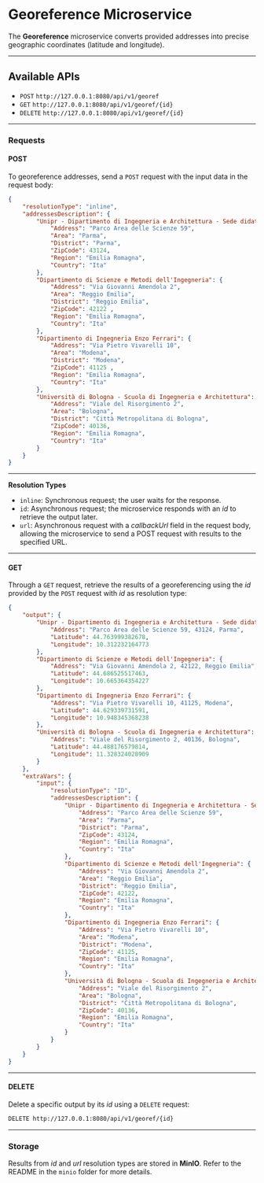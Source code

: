 # Georeference Microservice

The **Georeference** microservice converts provided addresses into precise geographic coordinates (latitude and longitude).

---

## Available APIs
- `POST` `http://127.0.0.1:8080/api/v1/georef`
- `GET` `http://127.0.0.1:8080/api/v1/georef/{id}`
- `DELETE` `http://127.0.0.1:8080/api/v1/georef/{id}`

---

### **Requests**
#### POST
To georeference addresses, send a `POST` request with the input data in the request body:
```json
{
    "resolutionType": "inline",
    "addressesDescription": {
        "Unipr - Dipartimento di Ingegneria e Architettura - Sede didattica": {
            "Address": "Parco Area delle Scienze 59",
            "Area": "Parma",
            "District": "Parma",
            "ZipCode": 43124,
            "Region": "Emilia Romagna",
            "Country": "Ita"
        },
        "Dipartimento di Scienze e Metodi dell'Ingegneria": {
            "Address": "Via Giovanni Amendola 2",
            "Area": "Reggio Emilia",
            "District": "Reggio Emilia",
            "ZipCode": 42122 ,
            "Region": "Emilia Romagna",
            "Country": "Ita"
        },
        "Dipartimento di Ingegneria Enzo Ferrari": {
            "Address": "Via Pietro Vivarelli 10",
            "Area": "Modena",
            "District": "Modena",
            "ZipCode": 41125 ,
            "Region": "Emilia Romagna",
            "Country": "Ita"
        },
        "Università di Bologna - Scuola di Ingegneria e Architettura": {
            "Address": "Viale del Risorgimento 2",
            "Area": "Bologna",
            "District": "Città Metropolitana di Bologna",
            "ZipCode": 40136,
            "Region": "Emilia Romagna",
            "Country": "Ita"
        }
    }
}
```
---

**Resolution Types**
- `inline`: Synchronous request; the user waits for the response.
- `id`: Asynchronous request; the microservice responds with an _id_ to retrieve the output later.
- `url`: Asynchronous request with a _callbackUrl_ field in the request body, allowing the microservice to send a POST request with results to the specified URL.

---

#### GET
Through a `GET` request, retrieve the results of a georeferencing using the _id_ provided by the `POST` request with _id_ as resolution type:
```json
{
    "output": {
        "Unipr - Dipartimento di Ingegneria e Architettura - Sede didattica": {
            "Address": "Parco Area delle Scienze 59, 43124, Parma",
            "Latitude": 44.763999382678,
            "Longitude": 10.312232164773
        },
        "Dipartimento di Scienze e Metodi dell'Ingegneria": {
            "Address": "Via Giovanni Amendola 2, 42122, Reggio Emilia",
            "Latitude": 44.686525517463,
            "Longitude": 10.665364354227
        },
        "Dipartimento di Ingegneria Enzo Ferrari": {
            "Address": "Via Pietro Vivarelli 10, 41125, Modena",
            "Latitude": 44.629339731591,
            "Longitude": 10.948345368238
        },
        "Università di Bologna - Scuola di Ingegneria e Architettura": {
            "Address": "Viale del Risorgimento 2, 40136, Bologna",
            "Latitude": 44.488176579814,
            "Longitude": 11.328324028909
        }
    },
    "extraVars": {
        "input": {
            "resolutionType": "ID",
            "addressesDescription": {
                "Unipr - Dipartimento di Ingegneria e Architettura - Sede didattica": {
                    "Address": "Parco Area delle Scienze 59",
                    "Area": "Parma",
                    "District": "Parma",
                    "ZipCode": 43124,
                    "Region": "Emilia Romagna",
                    "Country": "Ita"
                },
                "Dipartimento di Scienze e Metodi dell'Ingegneria": {
                    "Address": "Via Giovanni Amendola 2",
                    "Area": "Reggio Emilia",
                    "District": "Reggio Emilia",
                    "ZipCode": 42122,
                    "Region": "Emilia Romagna",
                    "Country": "Ita"
                },
                "Dipartimento di Ingegneria Enzo Ferrari": {
                    "Address": "Via Pietro Vivarelli 10",
                    "Area": "Modena",
                    "District": "Modena",
                    "ZipCode": 41125,
                    "Region": "Emilia Romagna",
                    "Country": "Ita"
                },
                "Università di Bologna - Scuola di Ingegneria e Architettura": {
                    "Address": "Viale del Risorgimento 2",
                    "Area": "Bologna",
                    "District": "Città Metropolitana di Bologna",
                    "ZipCode": 40136,
                    "Region": "Emilia Romagna",
                    "Country": "Ita"
                }
            }
        }
    }
}
```

---

#### DELETE
Delete a specific output by its _id_ using a `DELETE` request:
```bash
DELETE http://127.0.0.1:8080/api/v1/georef/{id}
```

---

### **Storage**
Results from _id_ and _url_ resolution types are stored in **MinIO**. Refer to the README in the `minio` folder for more details.
